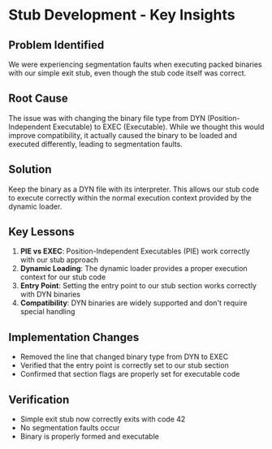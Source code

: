 # Stub Development - Key Insights

## Problem Identified
We were experiencing segmentation faults when executing packed binaries with our simple exit stub, even though the stub code itself was correct.

## Root Cause
The issue was with changing the binary file type from DYN (Position-Independent Executable) to EXEC (Executable). While we thought this would improve compatibility, it actually caused the binary to be loaded and executed differently, leading to segmentation faults.

## Solution
Keep the binary as a DYN file with its interpreter. This allows our stub code to execute correctly within the normal execution context provided by the dynamic loader.

## Key Lessons
1. **PIE vs EXEC**: Position-Independent Executables (PIE) work correctly with our stub approach
2. **Dynamic Loading**: The dynamic loader provides a proper execution context for our stub code
3. **Entry Point**: Setting the entry point to our stub section works correctly with DYN binaries
4. **Compatibility**: DYN binaries are widely supported and don't require special handling

## Implementation Changes
- Removed the line that changed binary type from DYN to EXEC
- Verified that the entry point is correctly set to our stub section
- Confirmed that section flags are properly set for executable code

## Verification
- Simple exit stub now correctly exits with code 42
- No segmentation faults occur
- Binary is properly formed and executable